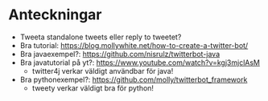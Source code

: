 # Anteckningar

- Tweeta standalone tweets eller reply to tweetet?
- Bra tutorial: https://blog.mollywhite.net/how-to-create-a-twitter-bot/
- Bra javaexempel?: https://github.com/nisrulz/twitterbot-java
- Bra javatutorial på yt?: https://www.youtube.com/watch?v=kgj3mjclAsM
    - twitter4j verkar väldigt användbar för java!
- Bra pythonexempel?: https://github.com/molly/twitterbot_framework
    - tweety verkar väldigt bra för python!